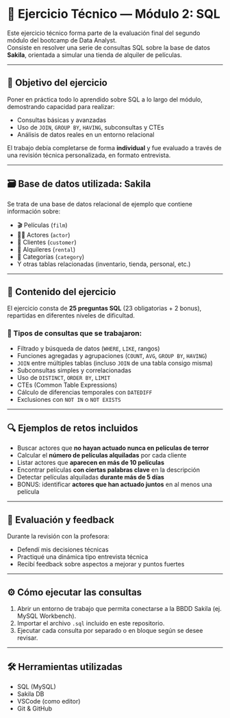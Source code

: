 # 🧪 Ejercicio Técnico — Módulo 2: SQL

Este ejercicio técnico forma parte de la evaluación final del segundo módulo del bootcamp de Data Analyst.  
Consiste en resolver una serie de consultas SQL sobre la base de datos **Sakila**, orientada a simular una tienda de alquiler de películas.

---

## 🎯 Objetivo del ejercicio

Poner en práctica todo lo aprendido sobre SQL a lo largo del módulo, demostrando capacidad para realizar:
- Consultas básicas y avanzadas
- Uso de `JOIN`, `GROUP BY`, `HAVING`, subconsultas y CTEs
- Análisis de datos reales en un entorno relacional

El trabajo debía completarse de forma **individual** y fue evaluado a través de una revisión técnica personalizada, en formato entrevista.

---

## 🗃️ Base de datos utilizada: **Sakila**

Se trata de una base de datos relacional de ejemplo que contiene información sobre:
- 🎬 Películas (`film`)
- 👨‍🎤 Actores (`actor`)
- 👥 Clientes (`customer`)
- 🛒 Alquileres (`rental`)
- 📁 Categorías (`category`)
- Y otras tablas relacionadas (inventario, tienda, personal, etc.)

---

## 📌 Contenido del ejercicio

El ejercicio consta de **25 preguntas SQL** (23 obligatorias + 2 bonus), repartidas en diferentes niveles de dificultad.

### 🧩 Tipos de consultas que se trabajaron:
- Filtrado y búsqueda de datos (`WHERE`, `LIKE`, rangos)
- Funciones agregadas y agrupaciones (`COUNT`, `AVG`, `GROUP BY`, `HAVING`)
- `JOIN` entre múltiples tablas (incluso `JOIN` de una tabla consigo misma)
- Subconsultas simples y correlacionadas
- Uso de `DISTINCT`, `ORDER BY`, `LIMIT`
- CTEs (Common Table Expressions)
- Cálculo de diferencias temporales con `DATEDIFF`
- Exclusiones con `NOT IN` o `NOT EXISTS`

---

## 🔍 Ejemplos de retos incluidos

- Buscar actores que **no hayan actuado nunca en películas de terror**
- Calcular el **número de películas alquiladas** por cada cliente
- Listar actores que **aparecen en más de 10 películas**
- Encontrar películas **con ciertas palabras clave** en la descripción
- Detectar películas alquiladas **durante más de 5 días**
- BONUS: identificar **actores que han actuado juntos** en al menos una película

---

## 🧠 Evaluación y feedback

Durante la revisión con la profesora:
- Defendí mis decisiones técnicas
- Practiqué una dinámica tipo entrevista técnica
- Recibí feedback sobre aspectos a mejorar y puntos fuertes

---

## ⚙️ Cómo ejecutar las consultas

1. Abrir un entorno de trabajo que permita conectarse a la BBDD Sakila (ej. MySQL Workbench).
2. Importar el archivo `.sql` incluido en este repositorio.
3. Ejecutar cada consulta por separado o en bloque según se desee revisar.

---

## 🛠️ Herramientas utilizadas

- SQL (MySQL)
- Sakila DB
- VSCode (como editor)
- Git & GitHub
